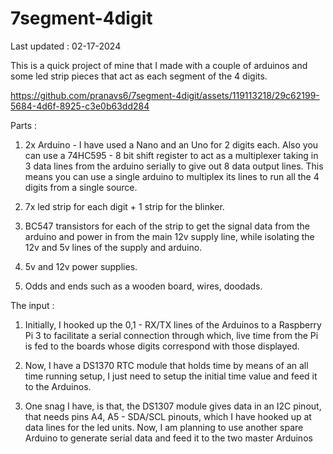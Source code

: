 # 7segment-4digit
Last updated : 02-17-2024

This is a quick project of mine that I made with a couple of arduinos and some led strip pieces that act as each segment of the 4 digits.

https://github.com/pranavs6/7segment-4digit/assets/119113218/29c62199-5684-4d6f-8925-c3e0b63dd284


Parts :

  1. 2x Arduino - I have used a Nano and an Uno for 2 digits each. Also you can use a 74HC595 - 8 bit shift register to act as a multiplexer taking in 3 data lines
     from the arduino serially to give out 8 data output lines. This means you can use a single arduino to multiplex its lines to run all the 4 digits from a
     single source.
     
  2. 7x led strip for each digit + 1 strip for the blinker.
     
  3. BC547 transistors for each of the strip to get the signal data from the arduino and power in from the main 12v supply line, while isolating the 12v and 5v
     lines of the supply and arduino.
     
  4. 5v and 12v power supplies.

  5. Odds and ends such as a wooden board, wires, doodads.

The input :
  
  1. Initially, I hooked up the 0,1 - RX/TX lines of the Arduinos to a Raspberry Pi 3 to facilitate a serial connection through which, live time from the Pi is fed
    to the boards whose digits correspond with those displayed.
    
  2. Now, I have a DS1370 RTC module that holds time by means of an all time running setup, I just need to setup the initial time value and feed it to the Arduinos.
    
  3. One snag I have, is that, the DS1307 module gives data in an I2C pinout, that needs pins A4, A5 - SDA/SCL pinouts, which I have hooked up at data lines for the
    led units. Now, I am planning to use another spare Arduino to generate serial data and feed it to the two master Arduinos

    
